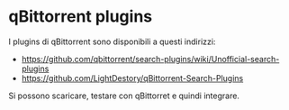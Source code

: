 # qBittorrent plugins

I plugins di qBittorrent sono disponibili a questi indirizzi:
* https://github.com/qbittorrent/search-plugins/wiki/Unofficial-search-plugins
* https://github.com/LightDestory/qBittorrent-Search-Plugins

Si possono scaricare, testare con qBittorret e quindi integrare.

